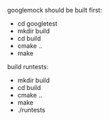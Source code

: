 googlemock should be built first:
- cd googletest
- mkdir build
- cd build
- cmake ..
- make


build runtests:
- mkdir build
- cd build
- cmake ..
- make
- ./runtests





